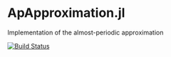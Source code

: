 # ApApproximation.jl

Implementation of the almost-periodic approximation 

[![Build Status](https://travis-ci.org/dprn/ApApproximation.jl.svg?branch=master)](https://travis-ci.org/dprn/ApApproximation.jl)

